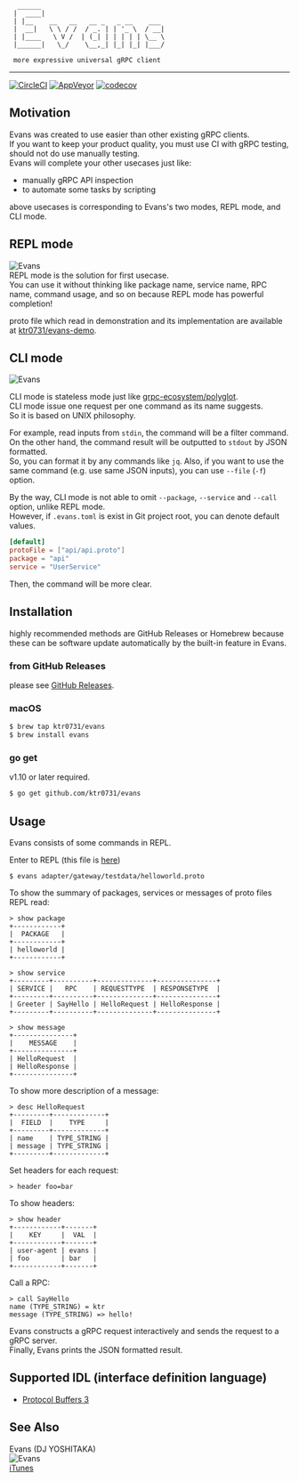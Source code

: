 ```
  ______
 |  ____|
 | |__    __   __   __ _   _ __    ___
 |  __|   \ \ / /  / _. | | '_ \  / __|
 | |____   \ V /  | (_| | | | | | \__ \
 |______|   \_/    \__,_| |_| |_| |___/

 more expressive universal gRPC client
```
--- 

[![CircleCI](https://circleci.com/gh/ktr0731/evans/tree/master.svg?style=svg)](https://circleci.com/gh/ktr0731/evans/tree/master)
[![AppVeyor](https://ci.appveyor.com/api/projects/status/32r7s2skrgm9ubva?svg=true)](https://ci.appveyor.com/api/projects/status/32r7s2skrgm9ubva?svg=true)
[![codecov](https://codecov.io/gh/ktr0731/evans/branch/master/graph/badge.svg)](https://codecov.io/gh/ktr0731/evans)  

## Motivation
Evans was created to use easier than other existing gRPC clients.  
If you want to keep your product quality, you must use CI with gRPC testing, should not do use manually testing.  
Evans will complete your other usecases just like:  

- manually gRPC API inspection
- to automate some tasks by scripting

above usecases is corresponding to Evans's two modes, REPL mode, and CLI mode.  

## REPL mode
![Evans](./evans1.gif)  
REPL mode is the solution for first usecase.  
You can use it without thinking like package name, service name, RPC name, command usage, and so on because REPL mode has powerful completion!  

proto file which read in demonstration and its implementation are available at [ktr0731/evans-demo](https://github.com/ktr0731/evans-demo).  

## CLI mode
![Evans](./evans2.gif)  

CLI mode is stateless mode just like [grpc-ecosystem/polyglot](https://github.com/grpc-ecosystem/polyglot).  
CLI mode issue one request per one command as its name suggests.  
So it is based on UNIX philosophy.  

For example, read inputs from `stdin`, the command will be a filter command.  
On the other hand, the command result will be outputted to `stdout` by JSON formatted.  
So, you can format it by any commands like `jq`. Also, if you want to use the same command (e.g. use same JSON inputs), you can use `--file` (`-f`) option.  

By the way, CLI mode is not able to omit `--package`, `--service` and `--call` option, unlike REPL mode.  
However, if `.evans.toml` is exist in Git project root, you can denote default values.  

``` toml
[default]
protoFile = ["api/api.proto"]
package = "api"
service = "UserService"
```

Then, the command will be more clear.  

## Installation
highly recommended methods are GitHub Releases or Homebrew because these can be software update automatically by the built-in feature in Evans.  

### from GitHub Releases
please see [GitHub Releases](https://github.com/ktr0731/evans/releases).  

### macOS
``` sh
$ brew tap ktr0731/evans
$ brew install evans
```

### go get
v1.10 or later required.  
``` sh
$ go get github.com/ktr0731/evans
```

## Usage
Evans consists of some commands in REPL.  

Enter to REPL (this file is [here](adapter/gateway/testdata/helloworld.proto))  
``` 
$ evans adapter/gateway/testdata/helloworld.proto
```

To show the summary of packages, services or messages of proto files REPL read:  
``` 
> show package
+------------+
|  PACKAGE   |
+------------+
| helloworld |
+------------+

> show service
+---------+----------+--------------+---------------+
| SERVICE |   RPC    | REQUESTTYPE  | RESPONSETYPE  |
+---------+----------+--------------+---------------+
| Greeter | SayHello | HelloRequest | HelloResponse |
+---------+----------+--------------+---------------+

> show message
+---------------+
|    MESSAGE    |
+---------------+
| HelloRequest  |
| HelloResponse |
+---------------+
```

To show more description of a message:  
``` 
> desc HelloRequest
+---------+-------------+
|  FIELD  |    TYPE     |
+---------+-------------+
| name    | TYPE_STRING |
| message | TYPE_STRING |
+---------+-------------+
```

Set headers for each request:
```
> header foo=bar
```

To show headers:
```
> show header
+------------+-------+
|    KEY     |  VAL  |
+------------+-------+
| user-agent | evans |
| foo        | bar   |
+------------+-------+
```

Call a RPC:  
``` 
> call SayHello
name (TYPE_STRING) = ktr
message (TYPE_STRING) => hello!
```

Evans constructs a gRPC request interactively and sends the request to a gRPC server.  
Finally, Evans prints the JSON formatted result.  

## Supported IDL (interface definition language)
- [Protocol Buffers 3](https://developers.google.com/protocol-buffers/)  

## See Also
Evans (DJ YOSHITAKA)  
![Evans](./evans.png)  
[iTunes](https://itunes.apple.com/jp/album/jubeat-original-soundtrack/id325295989)  
